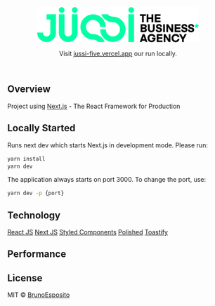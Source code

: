 <div align="center">
  <img src="./public/brand.svg" alt="jussi" />

  Visit [jussi-five.vercel.app](https://jussi-five.vercel.app/) our run locally.
</div>

<br>

## Overview
Project using [Next.js](https://nextjs.org/) - The React Framework for Production

## Locally Started
Runs next dev which starts Next.js in development mode. Please run:

```bash
yarn install
yarn dev
```
The application always starts on port 3000. To change the port, use:

```bash
yarn dev -p {port}
```

## Technology
[React JS](https://pt-br.reactjs.org/)
[Next JS](https://nextjs.org/)
[Styled Components](http://styled-components.com/)
[Polished](https://polished.js.org/)
[Toastify](https://fkhadra.github.io/react-toastify/introduction/)

## Performance

## License

MIT © [BrunoEsposito](https://github.com/brunoesposito)
